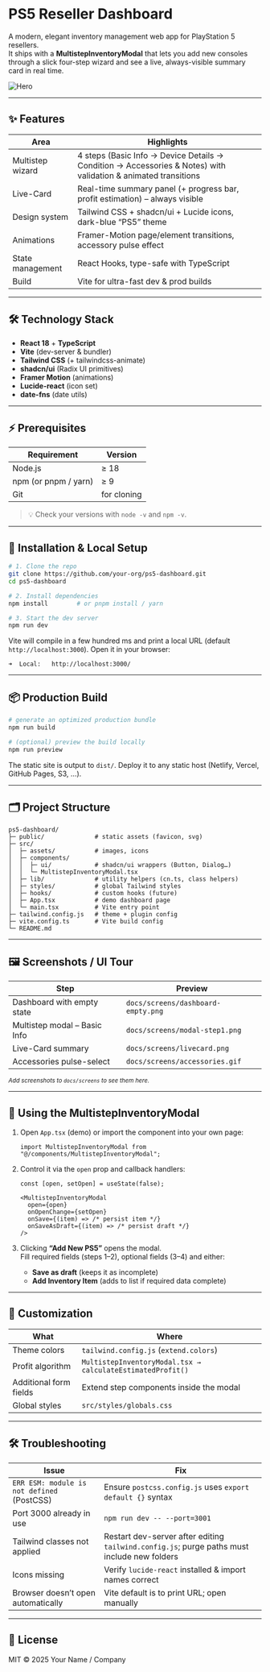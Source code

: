 # PS5 Reseller Dashboard

A modern, elegant inventory management web app for PlayStation 5 resellers.  
It ships with a **MultistepInventoryModal** that lets you add new consoles through a slick four-step wizard and see a live, always-visible summary card in real time.

![Hero](./docs/screens/hero-dark.png)

---

## ✨ Features
| Area | Highlights |
|------|------------|
| Multistep wizard | 4 steps (Basic Info → Device Details → Condition → Accessories & Notes) with validation & animated transitions |
| Live-Card | Real-time summary panel (+ progress bar, profit estimation) – always visible |
| Design system | Tailwind CSS + shadcn/ui + Lucide icons, dark-blue “PS5” theme |
| Animations | Framer-Motion page/element transitions, accessory pulse effect |
| State management | React Hooks, type-safe with TypeScript |
| Build | Vite for ultra-fast dev & prod builds |

---

## 🛠 Technology Stack
- **React 18** + **TypeScript**
- **Vite** (dev-server & bundler)
- **Tailwind CSS** (+ tailwindcss-animate)
- **shadcn/ui** (Radix UI primitives)
- **Framer Motion** (animations)
- **Lucide-react** (icon set)
- **date-fns** (date utils)

---

## ⚡ Prerequisites
| Requirement | Version |
|-------------|---------|
| Node.js | ≥ 18 |
| npm (or pnpm / yarn) | ≥ 9 |
| Git | for cloning |

> 💡 Check your versions with `node -v` and `npm -v`.

---

## 🚀 Installation & Local Setup

```bash
# 1. Clone the repo
git clone https://github.com/your-org/ps5-dashboard.git
cd ps5-dashboard

# 2. Install dependencies
npm install        # or pnpm install / yarn

# 3. Start the dev server
npm run dev
```

Vite will compile in a few hundred ms and print a local URL (default `http://localhost:3000`). Open it in your browser:

```
➜  Local:   http://localhost:3000/
```

---

## 📦 Production Build

```bash
# generate an optimized production bundle
npm run build

# (optional) preview the build locally
npm run preview
```

The static site is output to `dist/`. Deploy it to any static host (Netlify, Vercel, GitHub Pages, S3, …).

---

## 🗂 Project Structure

```
ps5-dashboard/
├─ public/              # static assets (favicon, svg)
├─ src/
│  ├─ assets/           # images, icons
│  ├─ components/
│  │  ├─ ui/            # shadcn/ui wrappers (Button, Dialog…)
│  │  └─ MultistepInventoryModal.tsx
│  ├─ lib/              # utility helpers (cn.ts, class helpers)
│  ├─ styles/           # global Tailwind styles
│  ├─ hooks/            # custom hooks (future)
│  ├─ App.tsx           # demo dashboard page
│  └─ main.tsx          # Vite entry point
├─ tailwind.config.js   # theme + plugin config
├─ vite.config.ts       # Vite build config
└─ README.md
```

---

## 🖼 Screenshots / UI Tour

| Step | Preview |
|------|---------|
| Dashboard with empty state | `docs/screens/dashboard-empty.png` |
| Multistep modal – Basic Info | `docs/screens/modal-step1.png` |
| Live-Card summary | `docs/screens/livecard.png` |
| Accessories pulse-select | `docs/screens/accessories.gif` |

<sub>_Add screenshots to `docs/screens` to see them here._</sub>

---

## 🎯 Using the MultistepInventoryModal

1. Open `App.tsx` (demo) or import the component into your own page:

   ```tsx
   import MultistepInventoryModal from "@/components/MultistepInventoryModal";
   ```

2. Control it via the `open` prop and callback handlers:

   ```tsx
   const [open, setOpen] = useState(false);

   <MultistepInventoryModal
     open={open}
     onOpenChange={setOpen}
     onSave={(item) => /* persist item */}
     onSaveAsDraft={(item) => /* persist draft */}
   />
   ```

3. Clicking **“Add New PS5”** opens the modal.  
   Fill required fields (steps 1–2), optional fields (3–4) and either:
   - **Save as draft** (keeps it as incomplete)
   - **Add Inventory Item** (adds to list if required data complete)

---

## 🧩 Customization

| What | Where |
|------|-------|
| Theme colors | `tailwind.config.js` (`extend.colors`) |
| Profit algorithm | `MultistepInventoryModal.tsx → calculateEstimatedProfit()` |
| Additional form fields | Extend step components inside the modal |
| Global styles | `src/styles/globals.css` |

---

## 🛠 Troubleshooting

| Issue | Fix |
|-------|-----|
| `ERR ESM: module is not defined` (PostCSS) | Ensure `postcss.config.js` uses `export default {}` syntax |
| Port 3000 already in use | `npm run dev -- --port=3001` |
| Tailwind classes not applied | Restart dev-server after editing `tailwind.config.js`; purge paths must include new folders |
| Icons missing | Verify `lucide-react` installed & import names correct |
| Browser doesn’t open automatically | Vite default is to print URL; open manually |

---

## 📄 License
MIT © 2025 Your Name / Company
